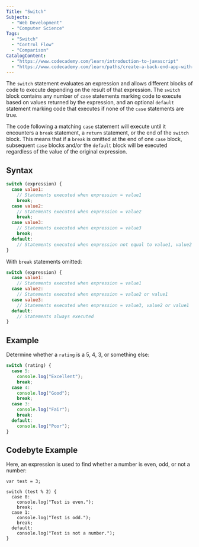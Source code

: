 ```yaml
---
Title: "Switch" 
Subjects: 
  - "Web Development"
  - "Computer Science"
Tags: 
  - "Switch"
  - "Control Flow"
  - "Comparison"
CatalogContent: 
  - "https://www.codecademy.com/learn/introduction-to-javascript"
  - "https://www.codecademy.com/learn/paths/create-a-back-end-app-with-javascript"
---
```


The `switch` statement evaluates an expression and allows different blocks of code to execute depending on the result of that expression. The `switch` block contains any number of `case` statements marking code to execute based on values returned by the expression, and an optional `default` statement marking code that executes if none of the `case` statements are true.

The code following a matching `case` statement will execute until it encounters a `break` statement, a `return` statement, or the end of the `switch` block. This means that if a `break` is omitted at the end of one `case` block, subsequent `case` blocks and/or the `default` block will be executed regardless of the value of the original expression.

## Syntax

```javascript
switch (expression) {
  case value1:
    // Statements executed when expression = value1
    break;
  case value2:
    // Statements executed when expression = value2
    break;
  case value3:
    // Statements executed when expression = value3
    break;
  default:
    // Statements executed when expression not equal to value1, value2 or value3
}
```

With `break` statements omitted:

```javascript
switch (expression) {
  case value1:
    // Statements executed when expression = value1
  case value2:
    // Statements executed when expression = value2 or value1
  case value3:
    // Statements executed when expression = value3, value2 or value1
  default:
    // Statements always executed
}
```

## Example

Determine whether a `rating` is a 5, 4, 3, or something else:

```js
switch (rating) {
  case 5:
    console.log("Excellent");
    break;
  case 4:
    console.log("Good");
    break;
  case 3:
    console.log("Fair");
    break;
  default:
    console.log("Poor");
}
```

## Codebyte Example

Here, an expression is used to find whether a number is even, odd, or not a number:

```codebyte/js
var test = 3; 

switch (test % 2) {
  case 0:
    console.log("Test is even.");
    break;
  case 1:
    console.log("Test is odd.");
    break;
  default:
    console.log("Test is not a number.");
}
```
